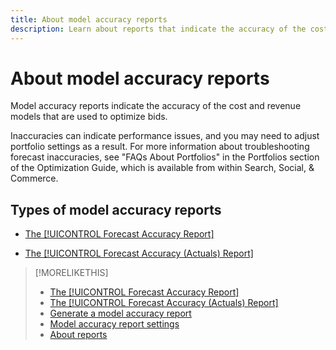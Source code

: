 ```yaml
---
title: About model accuracy reports
description: Learn about reports that indicate the accuracy of the cost and revenue models that are used to optimize bids.
---
```

# About model accuracy reports

Model accuracy reports indicate the accuracy of the cost and revenue models that are used to optimize bids.

Inaccuracies can indicate performance issues, and you may need to adjust portfolio settings as a result. For more information about troubleshooting forecast inaccuracies, see "FAQs About Portfolios" in the Portfolios section of the Optimization Guide, which is available from within Search, Social, & Commerce.<!-- verify convention for referencing Optimization Guide here -->

## Types of model accuracy reports

* [The [!UICONTROL Forecast Accuracy Report]](forecast-accuracy-report.md)

* [The [!UICONTROL Forecast Accuracy (Actuals) Report]](forecast-accuracy-actuals-report.md)

>[!MORELIKETHIS]
>
>* [The [!UICONTROL Forecast Accuracy Report]](forecast-accuracy-report.md)
>* [The [!UICONTROL Forecast Accuracy (Actuals) Report]](forecast-accuracy-actuals-report.md)
>* [Generate a model accuracy report](model-accuracy-report-generate.md)
>* [Model accuracy report settings](/help/search-social-commerce/reports/management/model-accuracy/model-accuracy-report-settings.md)
>* [About reports](/help/search-social-commerce/reports/report-about.md)

